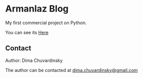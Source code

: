 # Armanlaz Blog

My first commercial project on Python.

You can see its [Here](http://armanlaz.pythonanywhere.com/)

Contact
------------

Author: Dima Chuvardinsky

The author can be contacted at dima.chuvardinsky@gmail.com
